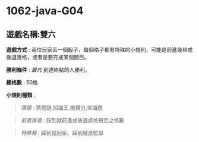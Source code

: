 # 1062-java-G04

## 遊戲名稱:雙六
 
**遊戲方式**  : 兩位玩家丟一個骰子，毎個格子都有特殊的小規則，可能是前進幾格或後退幾格，或者是要完成某個題目。  

**勝利條件**  : _最先_ 到達終點的人勝利。  

**總格數**    : 50格  

**小規則種類** :  

   >*猜題*      : 猜燈謎,知識王,微積分,常識題  
  
   >*前進後退*  : 踩到就前進或後退該格規定之格數  
  
   >*特殊格*    : 踩到就回家、踩到就進監獄  
  


